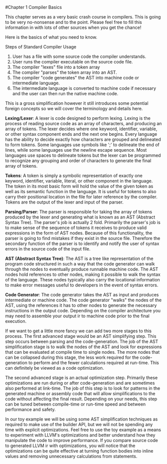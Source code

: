 #Chapter 1 Compiler Basics

This chapter serves as a very basic crash course in compilers. This is going to be very no-nonsense and to the point. Please feel free to fill this information in with lots of other sources when you get the chance!

Here is the basics of what you need to know.

Steps of Standard Compiler Usage

1. User has a file with some source code the compiler understands. 
2. User runs the compiler executable on the source code file.
3. The compiler "lexes" file into a token array
4. The compiler "parses" the token array into an AST.
5. The compiler "code generates" the AST into machine code or intermediate language.
6. The intermediate language is converted to machine code if necessary and the user can then run the native machine code.

This is a gross simplification however it still introduces some potential foreign concepts so we will cover the terminology and details here.

**Lexing/Lexer**: A lexer is code designed to perform lexing. Lexing is the process of reading source code as an array of characters, and producing an array of tokens. The lexer decides where one keyword, identifier, variable, or other syntax component ends and the next one begins. Every language has the ability to decide exactly how characters are grouped and delineated to form tokens. Some languages use symbols like ';' to delineate the end of lines, while some languages use the newline escape sequence. Most languages use spaces to delineate tokens but the lexer can be programmed to recognize any grouping and order of characters to generate the final array of tokens.

**Tokens**: A token is simply a symbolic representation of exactly one keyword, identifier, variable, literal, or other component in the language. The token in its most basic form will hold the value of the given token as well as its semantic function in the language. It is useful for tokens to also carry their positional location in the file for later reference by the compiler. Tokens are the output of the lexer and input of the parser.

**Parsing/Parser**: The parser is responsible for taking the array of tokens produced by the lexer and generating what is known as an AST (Abstract Syntax Tree). The parser's job is actually 2 fold. Primarily the parser's job is to make sense of the sequence of tokens it receives to produce valid expressions in the form of AST nodes. Because of this functionality, the parser is going to find mistakes if they exist in the source file. Therefore the secondary function of the parser is to identify and notify the user of syntax errors in the source code of the input file.

**AST (Abstract Syntax Tree)**: The AST is a tree like representation of the program code structured in such a way that the code generator can walk through the nodes to eventually produce runnable machine code. The AST nodes hold references to other nodes, making it possible to walk the syntax of the language. These nodes typically also carry the locational information to make error messages useful to developers in the event of syntax errors.

**Code Generator**: The code generator takes the AST as input and produces intermediate or machine code. The code generator "walks" the nodes of the AST, using the references it has to other nodes to generate the necessary instructions in the output code. Depending on the compiler architecture you may need to assemble your output ir to machine code prior to the final execution.

If we want to get a little more fancy we can add two more stages to this process. The first advanced stage would be an AST simplifying step. This step occurs between parsing and the code-generation. The job of the AST simplification stage is to walk the nodes of the AST and look for expressions that can be evaluated at compile time to single nodes. The more nodes that can be collapsed during this stage, the less work required for the code-generation to perform and the fewer calculations required at run-time. This can definitely be viewed as a code optimization.

The second advanced stage is an actual optimization step. Primarily these optimizations are run during or after code-generation and are sometimes also performed at link-time. The job of this step is to look for patterns in the generated machine or assembly code that will allow simplifications to the code without affecting the final result. Depending on your needs, this step can be tuned between compile-time or run-time speed and between performance and safety.

In our toy example we will be using some AST simplification techniques as required to make use of the builder API, but we will not be spending any time with explicit optimizations. Feel free to use the toy example as a means to experiment with LLVM's optimizations and better understand how they manipulate the code to improve performance. If you compare source code to generated LLVM ir with optimizations, you will notice that the optimizations can be quite effective at turning function bodies into inline values and removing unnecessary calculations from statements.


